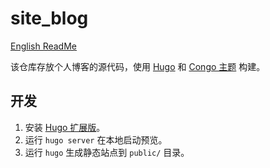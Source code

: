 # site_blog
[English ReadMe](README.md)

该仓库存放个人博客的源代码，使用 [Hugo](https://gohugo.io/) 和 [Congo 主题](https://jpanther.github.io/congo/) 构建。

## 开发

1. 安装 [Hugo 扩展版](https://gohugo.io/installation/)。
2. 运行 `hugo server` 在本地启动预览。
3. 运行 `hugo` 生成静态站点到 `public/` 目录。


